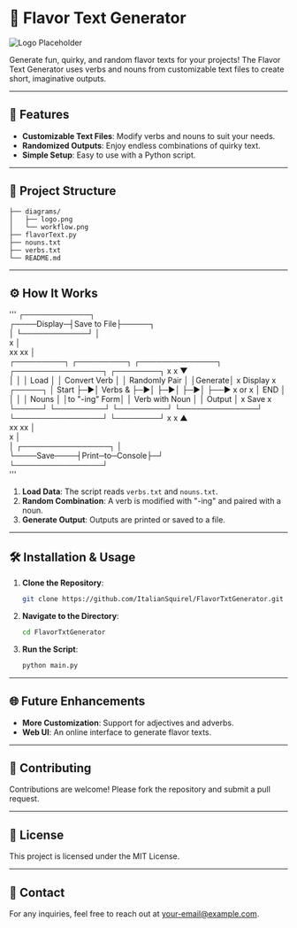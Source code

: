 
# 🍭 Flavor Text Generator

![Logo Placeholder](./diagrams/logo.png)

Generate fun, quirky, and random flavor texts for your projects! The Flavor Text Generator uses verbs and nouns from customizable text files to create short, imaginative outputs.

---

## 🎯 Features
- **Customizable Text Files**: Modify verbs and nouns to suit your needs.
- **Randomized Outputs**: Enjoy endless combinations of quirky text.
- **Simple Setup**: Easy to use with a Python script.

---

## 📂 Project Structure
```plaintext
├── diagrams/
│   ├── logo.png
│   └── workflow.png
├── flavorText.py
├── nouns.txt
├── verbs.txt
└── README.md

```

---

## ⚙️ How It Works

'''
                                                                                                 ┌────────────┐         
                                                                                    ┌────Display─┤Save to File├─────┐   
                                                                                    │            └────────────┘     │   
                                                                                    x                               │   
                                                                                 xx   xx                            │   
┌─────────┐  ┌─────────┐  ┌──────────────┐  ┌────────────────┐  ┌────────┐      x       x                           ▼   
│         │  │  Load   │  │ Convert Verb │  │ Randomly Pair  │  │Generate│     x Display x                       ┌─────┐
│  Start  ├─►│ Verbs & ├─►│              ├─►│                ├─►│        ├──► x    or     x                      │ END │
│         │  │  Nouns  │  │to "-ing" Form│  │ Verb with Noun │  │ Output │     x  Save   x                       └─────┘
└─────────┘  └─────────┘  └──────────────┘  └────────────────┘  └────────┘      x       x                           ▲   
                                                                                 xx   xx                            │   
                                                                                    x                               │   
                                                                                    │            ┌────────────────┐ │   
                                                                                    └────Save────┤Print─to─Console├─┘   
                                                                                                 └────────────────┘     
'''

1. **Load Data**: The script reads `verbs.txt` and `nouns.txt`.
2. **Random Combination**: A verb is modified with "-ing" and paired with a noun.
3. **Generate Output**: Outputs are printed or saved to a file.

---

## 🛠 Installation & Usage

1. **Clone the Repository**:
   ```bash
   git clone https://github.com/ItalianSquirel/FlavorTxtGenerator.git
   ```
2. **Navigate to the Directory**:
   ```bash
   cd FlavorTxtGenerator
   ```
3. **Run the Script**:
   ```bash
   python main.py
   ```

---

## 🌐 Future Enhancements
- **More Customization**: Support for adjectives and adverbs.
- **Web UI**: An online interface to generate flavor texts.

---

## 🤝 Contributing
Contributions are welcome! Please fork the repository and submit a pull request.

---

## 📄 License
This project is licensed under the MIT License.

---

## 📧 Contact
For any inquiries, feel free to reach out at [your-email@example.com](mailto:your-email@example.com).
